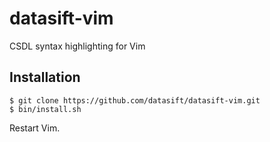 datasift-vim
============

CSDL syntax highlighting for Vim

## Installation

    $ git clone https://github.com/datasift/datasift-vim.git
    $ bin/install.sh

Restart Vim.
